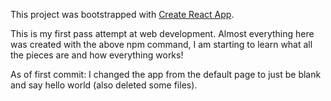 This project was bootstrapped with [Create React App](https://github.com/facebook/create-react-app).

This is my first pass attempt at web development. Almost everything here was created with the above npm command, I am starting to learn what all the pieces are and how everything works!

As of first commit: I changed the app from the default page to just be blank and say hello world (also deleted some files). 